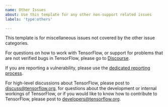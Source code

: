 ```yaml
---
name: Other Issues
about: Use this template for any other non-support related issues
labels: 'type:others'

---
```


This template is for miscellaneous issues not covered by the other issue categories.

For questions on how to work with TensorFlow, or support for problems that are
not verified bugs in TensorFlow, please go to
[Discourse](https://discuss.tensorflow.org/).

If you are reporting a vulnerability, please use the [dedicated reporting process](https://github.com/tensorflow/tensorflow/blob/master/SECURITY.md).

For high-level discussions about TensorFlow, please post to discuss@tensorflow.org, for questions about the development or internal workings of TensorFlow, or if you would like to know how to contribute to TensorFlow, please post to developers@tensorflow.org.
